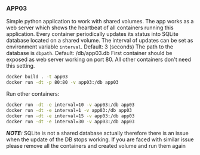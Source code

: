 ### APP03

Simple python application to work with shared volumes.
The app works as a web server which shows the heartbeat of all containers running this application. Every container periodically updates its status into SQLite database located on a shared volume.
The interval of updates can be set as environment variable ```interval```. Default: 3 (seconds)
The path to the database is ```dbpath```. Default: /db/app03.db
First container should be exposed as web server working on port 80. All other containers don't need this setting.
``` bash
docker build . -t app03
docker run -dt -p 80:80 -v app03:/db app03
```
Run other containers:
``` bash
docker run -dt -e interval=10 -v app03:/db app03
docker run -dt -e interval=1 -v app03:/db app03
docker run -dt -e interval=15 -v app03:/db app03
docker run -dt -e interval=30 -v app03:/db app03
```

**_NOTE:_**  SQLite is not a shared database actually therefore there is an issue when the update of the DB stops working. If you are faced with similar issue please remove all the containers and created volume and run them again

